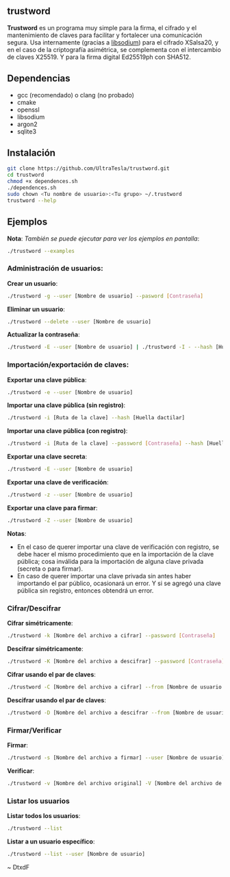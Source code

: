 ## trustword
**Trustword** es un programa muy simple para la firma, el cifrado y el mantenimiento de claves para facilitar y fortalecer una comunicación segura. Usa internamente (gracias a [libsodium](https://github.com/jedisct1/libsodium)) para el cifrado XSalsa20, y en el caso de la criptografía asimétrica, se complementa con el intercambio de claves X25519. Y para la firma digital Ed25519ph con SHA512.

## Dependencias
* gcc (recomendado) o clang (no probado)
* cmake
* openssl
* libsodium
* argon2
* sqlite3

## Instalación

```bash
git clone https://github.com/UltraTesla/trustword.git
cd trustword
chmod +x dependences.sh
./dependences.sh
sudo chown <Tu nombre de usuario>:<Tu grupo> ~/.trustword
trustword --help
```

## Ejemplos
**Nota**: *También se puede ejecutar para ver los ejemplos en pantalla*:

```bash
./trustword --examples
```

### Administración de usuarios:
**Crear un usuario**:
```bash
./trustword -g --user [Nombre de usuario] --pasword [Contraseña]
```

**Eliminar un usuario**:
```bash
./trustword --delete --user [Nombre de usuario]
```

**Actualizar la contraseña**:
```bash
./trustword -E --user [Nombre de usuario] | ./trustword -I - --hash [Huella dactilar] -p [Contraseña] -N [Nueva contraseña] --overwrite
```

### Importación/exportación de claves:
**Exportar una clave pública**:
```bash
./trustword -e --user [Nombre de usuario]
```

**Importar una clave pública (sin registro)**:
```bash
./trustword -i [Ruta de la clave] --hash [Huella dactilar]
```

**Importar una clave pública (con registro)**:
```bash
./trustword -i [Ruta de la clave] --password [Contraseña] --hash [Huella dactilar]
```

**Exportar una clave secreta**:
```bash
./trustword -E --user [Nombre de usuario]
```

**Exportar una clave de verificación**:
```bash
./trustword -z --user [Nombre de usuario]
```

**Exportar una clave para firmar**:
```bash
./trustword -Z --user [Nombre de usuario]
```

**Notas**:

* En el caso de querer importar una clave de verificación con registro, se debe hacer el mismo procedimiento que en la importación de la clave pública; cosa inválida para la importación de alguna clave privada (secreta o para firmar).
* En caso de querer importar una clave privada sin antes haber importando el par público, ocasionará un error. Y si se agregó una clave pública sin registro, entonces obtendrá un error.

### Cifrar/Descifrar
**Cifrar simétricamente**:
```bash
./trustword -k [Nombre del archivo a cifrar] --password [Contraseña]
```

**Descifrar simétricamente**:
```bash
./trustword -K [Nombre del archivo a descifrar] --password [Contraseña]
```

**Cifrar usando el par de claves**:
```bash
./trustword -C [Nombre del archivo a cifrar] --from [Nombre de usuario - origen] --to [Nombre de usuario - destino] --password [Contraseña de la clave secreta del usuario de origen]
```

**Descifrar usando el par de claves**:
```bash
./trustword -D [Nombre del archivo a descifrar --from [Nombre de usuario - origen] --to [Nombre de usuario - destino] --password [Contraseña de la clave secreta del usuario de destino]
```

### Firmar/Verificar
**Firmar**:
```bash
./trustword -s [Nombre del archivo a firmar] --user [Nombre de usuario] --password [Contraseña del usuario de la clave para firmar]
```

**Verificar**:
```bash
./trustword -v [Nombre del archivo original] -V [Nombre del archivo de la firma] --user [Nombre de usuario de la clave de verificación]
```

### Listar los usuarios
**Listar todos los usuarios**:
```bash
./trustword --list
```

**Listar a un usuario específico**:
```bash
./trustword --list --user [Nombre de usuario]
```

~ DtxdF
